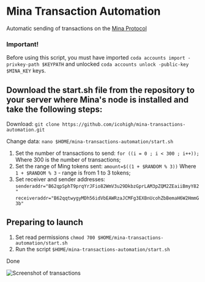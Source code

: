 # Mina Transaction Automation

Automatic sending of transactions on the [Mina Protocol](https://minaprotocol.com/)

### Important!

Before using this script, you must have imported `coda accounts import -privkey-path $KEYPATH` and unlocked `coda accounts unlock -public-key $MINA_KEY` keys.

## Download the start.sh file from the repository to your server where Mina's node is installed and take the following steps:

Download:
```git clone https://github.com/icohigh/mina-transactions-automation.git```

Change data:
```nano $HOME/mina-transactions-automation/start.sh```

1. Set the number of transactions to send: 
```for ((i = 0 ; i < 300 ; i++));```
Where 300 is the number of transactions;
2.  Set the range of Ming tokens sent:
```amount=$((1 + $RANDOM % 3))```
Where `1 + $RANDOM % 3` - range is from 1 to 3 tokens;
3.  Set receiver and sender addresses:
```senderaddr="B62qpSphT9prqYrJFio82WmV3u29DkbzGprLAM3pZQM2ZEaiiBmyY82"```
```receiveraddr="B62qqtwygyMDh56idVbEAWRzaJCMFg3EXBnUcohZbBemaH6W2HmmG3b"```

## Preparing to launch

1. Set read permissions `chmod 700 $HOME/mina-transactions-automation/start.sh`
2. Run the script `$HOME/mina-transactions-automation/start.sh`

Done

![Screenshot of transactions](scr.png)
